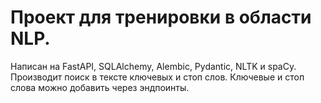 # Проект для тренировки в области NLP.
Написан на FastAPI, SQLAlchemy, Alembic, Pydantic, NLTK и spaCy.
Производит поиск в тексте ключевых и стоп слов. Ключевые и стоп слова можно добавить через эндпоинты.
